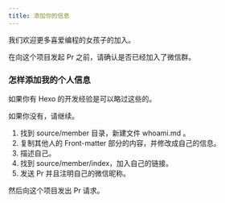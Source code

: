 ```yaml
---
title: 添加你的信息
---
```


我们欢迎更多喜爱编程的女孩子的加入。

在向这个项目发起 Pr 之前，请确认是否已经加入了微信群。

### 怎样添加我的个人信息

如果你有 Hexo 的开发经验是可以略过这些的。

如果你没有，请继续。

1. 找到 source/member 目录，新建文件 whoami.md 。
2. 复制其他人的 Front-matter 部分的内容，并修改成自己的信息。
3. 描述自己。
4. 找到 source/member/index，加入自己的链接。
5. 发送 Pr 并且注明自己的微信昵称。

然后向这个项目发出 Pr 请求。
